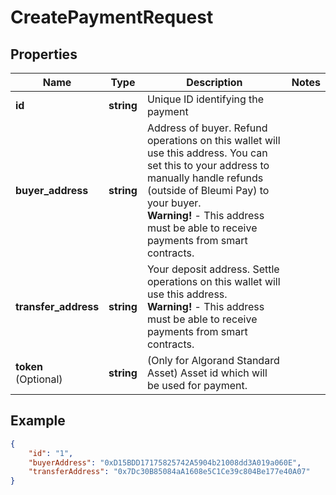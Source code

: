 # CreatePaymentRequest

## Properties
Name | Type | Description | Notes
------------ | ------------- | ------------- | -------------
**id** | **string** | Unique ID identifying the payment | 
**buyer_address** | **string** | Address of buyer. Refund operations on this wallet will use this address. You can set this to your address to manually handle refunds (outside of Bleumi Pay) to your buyer. <br/> <b>Warning!</b> - This address must be able to receive payments from smart contracts.| 
**transfer_address** | **string** | Your deposit address. Settle operations on this wallet will use this address. <br/> <b>Warning!</b> - This address must be able to receive payments from smart contracts.| 
**token** <br>(Optional)| **string** | (Only for Algorand Standard Asset) Asset id which will be used for payment. |

## Example

```json
{
    "id": "1",
    "buyerAddress": "0xD15BDD17175825742A5904b21008dd3A019a060E",
    "transferAddress": "0x7Dc30B85084aA1608e5C1Ce39c804Be177e40A07"
}
```